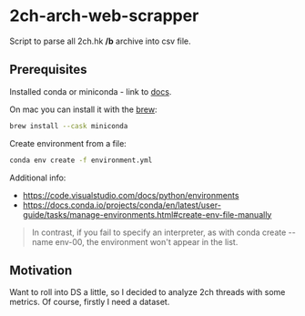 # 2ch-arch-web-scrapper
Script to parse all 2ch.hk **/b** archive into csv file.

## Prerequisites
Installed conda or miniconda - link to [docs](https://docs.conda.io/en/latest/miniconda.html#).

On mac you can install it with the [brew](https://brew.sh/):
```bash
brew install --cask miniconda
```

Create environment from a file:
```bash
conda env create -f environment.yml
```

Additional info:
  * https://code.visualstudio.com/docs/python/environments
  * https://docs.conda.io/projects/conda/en/latest/user-guide/tasks/manage-environments.html#create-env-file-manually

> In contrast, if you fail to specify an interpreter, as with conda create --name env-00, the environment won't appear in the list.

## Motivation
Want to roll into DS a little, so I decided to analyze 2ch threads with some metrics. Of course, firstly I need a dataset.